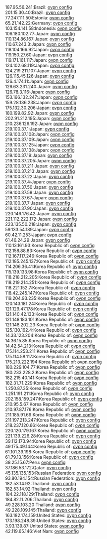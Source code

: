187.95.56.241:Brazil: [ovpn config](vpn/187_95_56_241.ovpn)  
201.15.30.40:Brazil: [ovpn config](vpn/201_15_30_40.ovpn)  
77.247.111.50:Estonia: [ovpn config](vpn/77_247_111_50.ovpn)  
65.21.142.22:Germany: [ovpn config](vpn/65_21_142_22.ovpn)  
103.154.141.58:Indonesia: [ovpn config](vpn/103_154_141_58.ovpn)  
106.180.102.77:Japan: [ovpn config](vpn/106_180_102_77.ovpn)  
110.134.86.167:Japan: [ovpn config](vpn/110_134_86_167.ovpn)  
110.67.243.3:Japan: [ovpn config](vpn/110_67_243_3.ovpn)  
118.104.166.92:Japan: [ovpn config](vpn/118_104_166_92.ovpn)  
119.150.27.60:Japan: [ovpn config](vpn/119_150_27_60.ovpn)  
119.171.161.117:Japan: [ovpn config](vpn/119_171_161_117.ovpn)  
124.102.68.119:Japan: [ovpn config](vpn/124_102_68_119.ovpn)  
124.219.211.107:Japan: [ovpn config](vpn/124_219_211_107.ovpn)  
126.115.45.126:Japan: [ovpn config](vpn/126_115_45_126.ovpn)  
126.4.174.11:Japan: [ovpn config](vpn/126_4_174_11.ovpn)  
126.63.231.240:Japan: [ovpn config](vpn/126_63_231_240.ovpn)  
126.78.3.116:Japan: [ovpn config](vpn/126_78_3_116.ovpn)  
153.166.132.247:Japan: [ovpn config](vpn/153_166_132_247.ovpn)  
159.28.136.238:Japan: [ovpn config](vpn/159_28_136_238.ovpn)  
175.132.30.206:Japan: [ovpn config](vpn/175_132_30_206.ovpn)  
180.199.82.92:Japan: [ovpn config](vpn/180_199_82_92.ovpn)  
202.91.212.195:Japan: [ovpn config](vpn/202_91_212_195.ovpn)  
210.236.126.192:Japan: [ovpn config](vpn/210_236_126_192.ovpn)  
219.100.37.1:Japan: [ovpn config](vpn/219_100_37_1.ovpn)  
219.100.37.108:Japan: [ovpn config](vpn/219_100_37_108.ovpn)  
219.100.37.109:Japan: [ovpn config](vpn/219_100_37_109.ovpn)  
219.100.37.125:Japan: [ovpn config](vpn/219_100_37_125.ovpn)  
219.100.37.138:Japan: [ovpn config](vpn/219_100_37_138.ovpn)  
219.100.37.19:Japan: [ovpn config](vpn/219_100_37_19.ovpn)  
219.100.37.205:Japan: [ovpn config](vpn/219_100_37_205.ovpn)  
219.100.37.211:Japan: [ovpn config](vpn/219_100_37_211.ovpn)  
219.100.37.213:Japan: [ovpn config](vpn/219_100_37_213.ovpn)  
219.100.37.22:Japan: [ovpn config](vpn/219_100_37_22.ovpn)  
219.100.37.4:Japan: [ovpn config](vpn/219_100_37_4.ovpn)  
219.100.37.50:Japan: [ovpn config](vpn/219_100_37_50.ovpn)  
219.100.37.58:Japan: [ovpn config](vpn/219_100_37_58.ovpn)  
219.100.37.67:Japan: [ovpn config](vpn/219_100_37_67.ovpn)  
219.100.37.7:Japan: [ovpn config](vpn/219_100_37_7.ovpn)  
219.100.37.90:Japan: [ovpn config](vpn/219_100_37_90.ovpn)  
220.146.176.42:Japan: [ovpn config](vpn/220_146_176_42.ovpn)  
221.112.222.172:Japan: [ovpn config](vpn/221_112_222_172.ovpn)  
223.135.50.218:Japan: [ovpn config](vpn/223_135_50_218.ovpn)  
59.133.54.189:Japan: [ovpn config](vpn/59_133_54_189.ovpn)  
60.42.11.253:Japan: [ovpn config](vpn/60_42_11_253.ovpn)  
61.46.24.29:Japan: [ovpn config](vpn/61_46_24_29.ovpn)  
110.13.161.93:Korea Republic of: [ovpn config](vpn/110_13_161_93.ovpn)  
112.158.88.83:Korea Republic of: [ovpn config](vpn/112_158_88_83.ovpn)  
112.167.117.246:Korea Republic of: [ovpn config](vpn/112_167_117_246.ovpn)  
112.185.245.137:Korea Republic of: [ovpn config](vpn/112_185_245_137.ovpn)  
114.206.36.41:Korea Republic of: [ovpn config](vpn/114_206_36_41.ovpn)  
115.139.133.98:Korea Republic of: [ovpn config](vpn/115_139_133_98.ovpn)  
118.218.212.205:Korea Republic of: [ovpn config](vpn/118_218_212_205.ovpn)  
118.219.214.251:Korea Republic of: [ovpn config](vpn/118_219_214_251.ovpn)  
118.221.152.7:Korea Republic of: [ovpn config](vpn/118_221_152_7.ovpn)  
118.42.245.147:Korea Republic of: [ovpn config](vpn/118_42_245_147.ovpn)  
119.204.93.235:Korea Republic of: [ovpn config](vpn/119_204_93_235.ovpn)  
120.143.181.24:Korea Republic of: [ovpn config](vpn/120_143_181_24.ovpn)  
121.129.47.178:Korea Republic of: [ovpn config](vpn/121_129_47_178.ovpn)  
121.140.42.133:Korea Republic of: [ovpn config](vpn/121_140_42_133.ovpn)  
121.148.183.101:Korea Republic of: [ovpn config](vpn/121_148_183_101.ovpn)  
121.148.202.23:Korea Republic of: [ovpn config](vpn/121_148_202_23.ovpn)  
125.130.162.4:Korea Republic of: [ovpn config](vpn/125_130_162_4.ovpn)  
14.33.123.204:Korea Republic of: [ovpn config](vpn/14_33_123_204.ovpn)  
14.36.15.85:Korea Republic of: [ovpn config](vpn/14_36_15_85.ovpn)  
14.42.54.213:Korea Republic of: [ovpn config](vpn/14_42_54_213.ovpn)  
175.114.253.211:Korea Republic of: [ovpn config](vpn/175_114_253_211.ovpn)  
175.114.58.117:Korea Republic of: [ovpn config](vpn/175_114_58_117.ovpn)  
175.213.222.194:Korea Republic of: [ovpn config](vpn/175_213_222_194.ovpn)  
180.229.104.77:Korea Republic of: [ovpn config](vpn/180_229_104_77.ovpn)  
180.233.228.2:Korea Republic of: [ovpn config](vpn/180_233_228_2.ovpn)  
182.215.40.141:Korea Republic of: [ovpn config](vpn/182_215_40_141.ovpn)  
182.31.71.229:Korea Republic of: [ovpn config](vpn/182_31_71_229.ovpn)  
1.250.87.35:Korea Republic of: [ovpn config](vpn/1_250_87_35.ovpn)  
1.251.191.211:Korea Republic of: [ovpn config](vpn/1_251_191_211.ovpn)  
202.158.159.247:Korea Republic of: [ovpn config](vpn/202_158_159_247.ovpn)  
210.95.5.67:Korea Republic of: [ovpn config](vpn/210_95_5_67.ovpn)  
210.97.87.176:Korea Republic of: [ovpn config](vpn/210_97_87_176.ovpn)  
211.185.91.69:Korea Republic of: [ovpn config](vpn/211_185_91_69.ovpn)  
211.197.213.247:Korea Republic of: [ovpn config](vpn/211_197_213_247.ovpn)  
218.237.120.66:Korea Republic of: [ovpn config](vpn/218_237_120_66.ovpn)  
220.120.179.167:Korea Republic of: [ovpn config](vpn/220_120_179_167.ovpn)  
221.139.226.28:Korea Republic of: [ovpn config](vpn/221_139_226_28.ovpn)  
39.112.173.94:Korea Republic of: [ovpn config](vpn/39_112_173_94.ovpn)  
49.175.49.144:Korea Republic of: [ovpn config](vpn/49_175_49_144.ovpn)  
61.101.39.198:Korea Republic of: [ovpn config](vpn/61_101_39_198.ovpn)  
61.79.13.156:Korea Republic of: [ovpn config](vpn/61_79_13_156.ovpn)  
38.25.15.67:Peru: [ovpn config](vpn/38_25_15_67.ovpn)  
37.186.53.172:Qatar: [ovpn config](vpn/37_186_53_172.ovpn)  
45.135.135.153:Russian Federation: [ovpn config](vpn/45_135_135_153.ovpn)  
93.80.194.154:Russian Federation: [ovpn config](vpn/93_80_194_154.ovpn)  
182.53.14.92:Thailand: [ovpn config](vpn/182_53_14_92.ovpn)  
182.53.14.92:Thailand: [ovpn config](vpn/182_53_14_92.ovpn)  
184.22.118.129:Thailand: [ovpn config](vpn/184_22_118_129.ovpn)  
184.82.11.206:Thailand: [ovpn config](vpn/184_82_11_206.ovpn)  
49.228.103.20:Thailand: [ovpn config](vpn/49_228_103_20.ovpn)  
49.228.109.145:Thailand: [ovpn config](vpn/49_228_109_145.ovpn)  
163.182.174.159:United States: [ovpn config](vpn/163_182_174_159.ovpn)  
173.198.248.39:United States: [ovpn config](vpn/173_198_248_39.ovpn)  
3.93.139.87:United States: [ovpn config](vpn/3_93_139_87.ovpn)  
42.119.65.146:Viet Nam: [ovpn config](vpn/42_119_65_146.ovpn)  
